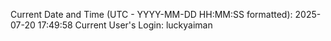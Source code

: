 Current Date and Time (UTC - YYYY-MM-DD HH:MM:SS formatted): 2025-07-20 17:49:58
Current User's Login: luckyaiman
